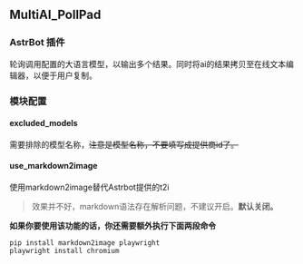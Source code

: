 ## MultiAI_PollPad

### AstrBot 插件

轮询调用配置的大语言模型，以输出多个结果。同时将ai的结果拷贝至在线文本编辑器，以便于用户复制。

### 模块配置
#### excluded_models 
需要排除的模型名称，~~注意是模型名称，不要填写成提供商id了。~~

#### use_markdown2image
使用markdown2image替代Astrbot提供的t2i
>效果并不好，markdown语法存在解析问题，不建议开启。**默认关闭。**

**如果你要使用该功能的话，你还需要额外执行下面两段命令**
```
pip install markdown2image playwright
playwright install chromium
```
